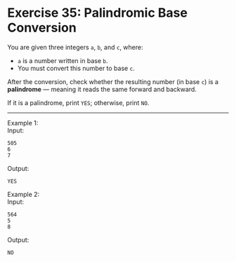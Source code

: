 # Exercise 35: Palindromic Base Conversion

You are given three integers `a`, `b`, and `c`, where:
- `a` is a number written in base `b`.
- You must convert this number to base `c`.

After the conversion, check whether the resulting number (in base `c`) is a **palindrome** — meaning it reads the same forward and backward.

If it is a palindrome, print `YES`; otherwise, print `NO`.

---

Example 1:  
Input:
```
505
6
7
```
Output:  
```
YES
```

Example 2:  
Input:
```
564
5
8
```
Output:
```
NO
```
